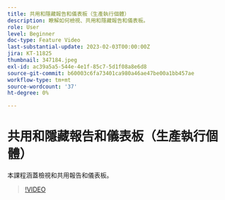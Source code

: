 ```yaml
---
title: 共用和隱藏報告和儀表板（生產執行個體）
description: 瞭解如何檢視、共用和隱藏報告和儀表板。
role: User
level: Beginner
doc-type: Feature Video
last-substantial-update: 2023-02-03T00:00:00Z
jira: KT-11825
thumbnail: 347184.jpeg
exl-id: ac39a5a5-544e-4e1f-85c7-5d1f08a8e6d8
source-git-commit: b60003c6fa73401ca980a46ae47be00a1bb457ae
workflow-type: tm+mt
source-wordcount: '37'
ht-degree: 0%

---
```


# 共用和隱藏報告和儀表板（生產執行個體）

本課程涵蓋檢視和共用報告和儀表板。

>[!VIDEO](https://video.tv.adobe.com/v/347184/?quality=12&learn=on)

